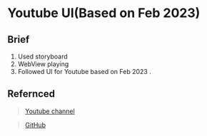 # Youtube UI(Based on Feb 2023)
## Brief
1. Used storyboard
2. WebView playing  
3. Followed UI for Youtube based on Feb 2023 .

## Refernced
>[Youtube channel](https://www.youtube.com/watch?v=hEN9RSGR00o&list=PLJNkXt4oenHmEtM-fPc_Rnc5dkfG8U_Ig)  

>[GitHub](https://github.com/cagdaseksi/letslearnswift/tree/master/1-YoutubeCloneApp)